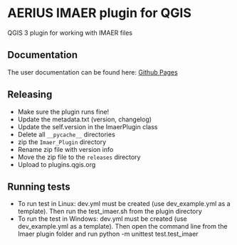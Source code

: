# AERIUS IMAER plugin for QGIS

QGIS 3 plugin for working with IMAER files

## Documentation

The user documentation can be found here:
[Github Pages](http://opengeogroep.github.io/AERIUS-QGIS-plugins/)

## Releasing

* Make sure the plugin runs fine!
* Update the metadata.txt (version, changelog)
* Update the self.version in the ImaerPlugin class
* Delete all ```__pycache__``` directories
* zip the ```Imaer_Plugin``` directory
* Rename zip file with version info
* Move the zip file to the ```releases``` directory
* Upload to plugins.qgis.org

## Running tests

* To run test in Linux: dev.yml must be created (use dev_example.yml as a template). Then run the test_imaer.sh from the plugin directory
* To run the test in Windows: dev.yml must be created (use dev_example.yml as a template). Then open the command line from the Imaer plugin folder and run python -m unittest test.test_imaer 